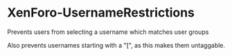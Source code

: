 # XenForo-UsernameRestrictions

Prevents users from selecting a username which matches user groups

Also prevents usernames starting with a "[", as this makes them untaggable.